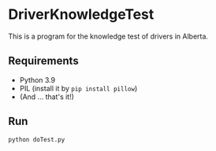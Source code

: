 # DriverKnowledgeTest
This is a program for the knowledge test of drivers in Alberta.

## Requirements
- Python 3.9
- PIL (install it by ```pip install pillow```)
- (And ... that's it!)

## Run
```
python doTest.py
```
